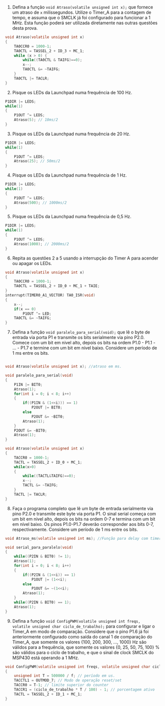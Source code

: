 1. Defina a função `void Atraso(volatile unsigned int x);` que fornece um atraso de `x` milissegundos. Utilize o Timer_A para a contagem de tempo, e assuma que o SMCLK já foi configurado para funcionar a 1 MHz. Esta função poderá ser utilizada diretamente nas outras questões desta prova.

```C
void Atraso(volatile unsigned int x)
{
    TA0CCR0 = 1000-1;
    TA0CTL = TASSEL_2 + ID_3 + MC_1;
    while (x > 0) {
        while((TA0CTL & TAIFG)==0);
        x--;
        TA0CTL &= ~TAIFG;
    }
    TA0CTL |= TACLR;
}
```

2. Pisque os LEDs da Launchpad numa frequência de 100 Hz.

```C
P1DIR |= LEDS;
while(1)
{
    P1OUT ^= LEDS;
	Atraso(5); // 10ms/2
}
```
3. Pisque os LEDs da Launchpad numa frequência de 20 Hz.

```C
P1DIR |= LEDS;
while(1)
{
    P1OUT ^= LEDS;
	Atraso(25); // 50ms/2
}
```
4. Pisque os LEDs da Launchpad numa frequência de 1 Hz.

```C
P1DIR |= LEDS;
while(1)
{
    P1OUT ^= LEDS;
	Atraso(500); // 1000ms/2
}
```
5. Pisque os LEDs da Launchpad numa frequência de 0,5 Hz.

```C
P1DIR |= LEDS;
while(1)
{
    P1OUT ^= LEDS;
	Atraso(1000); // 2000ms/2
}
```
6. Repita as questões 2 a 5 usando a interrupção do Timer A para acender ou apagar os LEDs.

```C
void Atraso(volatile unsigned int x)
{
    TA0CCR0 = 1000-1;
	TA0CTL = TASSEL_2 + ID_0 + MC_1 + TAIE;
}
interrupt(TIMER0_A1_VECTOR) TA0_ISR(void)
{
	x--;
	if(x == 0)
		P1OUT ^= LED;
	TA0CTL &= ~TAIFG;
}
```

7. Defina a função `void paralelo_para_serial(void);` que lê o byte de entrada via porta P1 e transmite os bits serialmente via pino P2.0. Comece com um bit em nivel alto, depois os bits na ordem P1.0 - P1.1 - … - P1.7 e termine com um bit em nível baixo. Considere um período de 1 ms entre os bits.

```C

void Atraso(volatile unsigned int x); //atraso em ms.

void paralelo_para_serial(void)
{
	P1IN |= BIT0;
    Atraso(1);
	for(int i = 0; i < 8; i++)
	{
		if((P1IN & (1<<i))) == 1)
			P2OUT |= BIT0;
		else
			P2OUT &= ~BIT0;
		Atraso(1);
	}
	P2OUT &= ~BIT0;
    Atraso(1);
}

void Atraso(volatile unsigned int x)
{
	TACCR0 = 1000-1;
	TACTL = TASSEL_2 + ID_0 + MC_1;
	while(x>0)
	{
		while((TACTL&TAIFG)==0);
        x--;
        TACTL &= ~TAIFG;
    }
	TACTL |= TACLR;
}
```

8. Faça o programa completo que lê um byte de entrada serialmente via pino P2.0 e transmite este byte via porta P1. O sinal serial começa com um bit em nivel alto, depois os bits na ordem 0-7 e termina com um bit em nível baixo. Os pinos P1.0-P1.7 deverão corresponder aos bits 0-7, respectivamente. Considere um período de 1 ms entre os bits.

```C
void Atraso_ms(volatile unsigned int ms); //Função para delay com timer.

void serial_para_paralelo(void)
{
	while((P2IN & BIT0) != 1);
	Atraso(1);
	for(int i = 0; i < 8; i++)
	{
		if((P2IN & (1<<i)) == 1)
			P1OUT |= (1<<i);
		else
			P1OUT &= ~(1<<i);
		Atraso(1);
	}
	while((P2IN & BIT0) == 1);
    Atraso(1);
}
```
9. Defina a função `void ConfigPWM(volatile unsigned int freqs, volatile unsigned char ciclo_de_trabalho);` para configurar e ligar o Timer_A em modo de comparação. Considere que o pino P1.6 já foi anteriormente configurado como saída do canal 1 de comparação do Timer_A, que somente os valores {100, 200, 300, …, 1000} Hz são válidos para a frequência, que somente os valores {0, 25, 50, 75, 100} % são válidos para o ciclo de trabalho, e que o sinal de clock SMCLK do MSP430 está operando a 1 MHz.

```C
void ConfigPWM(volatile unsigned int freqs, volatile unsigned char ciclo_de_trabalho)
{
	unsigned int T = 500000 / f; // período em us.
    TACCTL1 = OUTMOD_7; // Modo de operação reset/set
    TACCR0 = T-1; // limite superior do counter
	TACCR1 = (ciclo_de_trabalho * T / 100) - 1; // porcentagem ativo
	TACTL = TASSEL_2 + ID_1 + MC_1;
}
```
